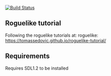 [![Build Status](https://travis-ci.org/tdejager/rroguelike.svg?branch=master)](https://travis-ci.org/tdejager/rroguelike)

## Roguelike tutorial

Following the roguelike tutorials at:
   roguelike: https://tomassedovic.github.io/roguelike-tutorial/

## Requirements
 Requires SDL1.2 to be installed
